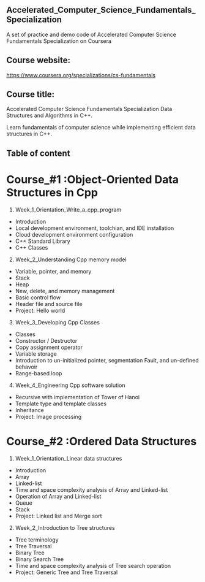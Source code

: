 ## Accelerated_Computer_Science_Fundamentals_Specialization
A set of practice and demo code of Accelerated Computer Science Fundamentals Specialization on Coursera

## Course website:

https://www.coursera.org/specializations/cs-fundamentals

## Course title:

Accelerated Computer Science Fundamentals Specialization
Data Structures and Algorithms in C++. 

Learn fundamentals of computer science while implementing efficient data structures in C++.



## Table of content

# Course_#1 :Object-Oriented Data Structures in Cpp

1. Week_1_Orientation_Write_a_cpp_program
  * Introduction
  * Local development environment, toolchian, and IDE installation
  * Cloud development environment configuration
  * C++ Standard Library
  * C++ Classes

2. Week_2_Understanding Cpp memory model
  * Variable, pointer, and memory
  * Stack
  * Heap
  * New, delete, and memory management
  * Basic control flow
  * Header file and source file
  * Project: Hello world

3. Week_3_Developing Cpp Classes
  * Classes
  * Constructor / Destructor
  * Copy assignment operator
  * Variable storage
  * Introduction to un-initialized pointer, segmentation Fault, and un-defined behavoir
  * Range-based loop

4. Week_4_Engineering Cpp software solution
  * Recursive with implementation of Tower of Hanoi
  * Template type and template classes
  * Inheritance
  * Project: Image processing

# Course_#2 :Ordered Data Structures

1. Week_1_Orientation_Linear data structures
  * Introduction
  * Array
  * Linked-list
  * Time and space complexity analysis of Array and Linked-list
  * Operation of Array and Linked-list
  * Queue
  * Stack
  * Project: Linked list and Merge sort
  
2. Week_2_Introduction to Tree structures
 * Tree terminology
 * Tree Traversal
 * Binary Tree
 * Binary Search Tree
 * Time and space complexity analysis of Tree search operation
 * Project: Generic Tree and Tree Traversal
  
